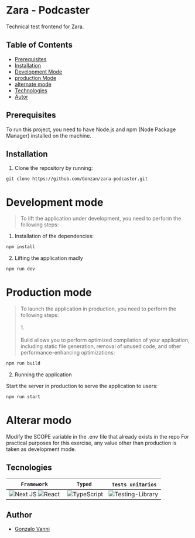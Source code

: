 # Zara - Podcaster

Technical test frontend for Zara.

## Table of Contents

- [Prerequisites](#Prerequisites)
- [Installation](#Installation)
- [Development Mode](#development-Mode)
- [production Mode](#production-Mode)
- [alternate mode](#alternate-mode)
- [Technologies](#Technologies)
- [Autor](#autor)

## Prerequisites

To run this project, you need to have Node.js and npm (Node Package Manager) installed on the machine.

## Installation

1. Clone the repository by running:

```
git clone https://github.com/Gonzan/zara-podcaster.git
```

# Development mode

> To lift the application under development, you need to perform the following steps:

1. Installation of the dependencies:

```js
npm install
```

2. Lifting the application madly

```js
npm run dev
```

# Production mode

> To launch the application in production, you need to perform the following steps: <br> <br> 1. <br> <br> Build allows you to perform optimized compilation of your application, including static file generation, removal of unused code, and other performance-enhancing optimizations:

```js
npm run build
```

2. Running the application

Start the server in production to serve the application to users:

```js
npm run start
```

# Alterar modo

Modify the SCOPE variable in the .env file that already exists in the repo For practical purposes for this exercise, any value other than production is taken as development mode.

## Tecnologies

| `Framework`                                                                                                                                                                                                        | `Typed`                                                                                                                  |  `Tests unitarios`                                                                                                                  |
| ------------------------------------------------------------------------------------------------------------------------------------------------------------------------------------------------------------------ | ------------------------------------------------------------------------------------------------------------------------- | ----------------------------------------------------------------------------------------------------------------------------------- |
| ![Next JS](https://img.shields.io/badge/Next-black?style=for-the-badge&logo=next.js&logoColor=white) ![React](https://img.shields.io/badge/react-%2320232a.svg?style=for-the-badge&logo=react&logoColor=%2361DAFB) |  ![TypeScript](https://img.shields.io/badge/typescript-%23007ACC.svg?style=for-the-badge&logo=typescript&logoColor=white) | ![Testing-Library](https://img.shields.io/badge/-TestingLibrary-%23E33332?style=for-the-badge&logo=testing-library&logoColor=white) |

## Author

- [Gonzalo Vanni](https://github.com/Gonzan)
